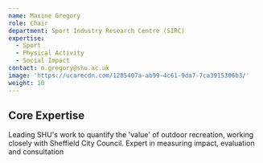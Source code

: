 ```yaml
---
name: Maxine Gregory
role: Chair
department: Sport Industry Research Centre (SIRC)
expertise:
  - Sport
  - Physical Activity
  - Social Impact
contact: m.gregory@shu.ac.uk
image: 'https://ucarecdn.com/1285407a-ab99-4c61-9da7-7ca3915306b3/'
weight: 10
---
```


## Core Expertise

Leading SHU's work to quantify the 'value' of outdoor recreation, working
closely with Sheffield City Council. Expert in measuring impact, evaluation
and consultation
